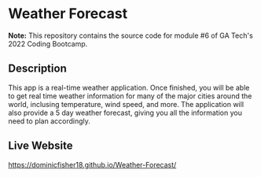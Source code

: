
# Weather Forecast  #

**Note:** This repository contains the source code for module #6 of GA Tech's 2022 Coding Bootcamp.

## Description ##

This app is a real-time weather application.  Once finished, you will be able to get real time weather information for many of the major cities around the world, inclusing temperature, wind speed, and more.  The application will also provide a 5 day weather forecast, giving you all the information you need to plan accordingly.

## Live Website ##

https://dominicfisher18.github.io/Weather-Forecast/